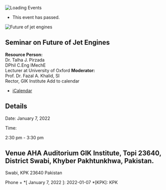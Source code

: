 ![Loading Events](https://giki.edu.pk/event/seminar-future-of-jet-engines/)
  * This event has passed.


![Future of jet engines](https://giki.edu.pk/wp-content/uploads/2022/01/Future-of-jet-engines-1.png)
## Seminar on Future of Jet Engines
**Resource Person:**  
Dr. Talha J. Pirzada  
DPhil C.Eng IMechE  
Lecturer at University of Oxford
**Moderator:**  
Prof. Dr. Fazal A. Khalid, SI  
Rector, GIK Institute
Add to calendar 
  * [ iCalendar ](webcal://giki.edu.pk/event/seminar-future-of-jet-engines/?ical=1)


##  Details  

Date: 
     January 7, 2022  

Time: 
    
2:30 pm - 3:30 pm 
##  Venue       AHA Auditorium       GIK Institute, Topi 23640, District Swabi, Khyber Pakhtunkhwa, Pakistan.   
Swabi, KPK 23640 Pakistan 

Phone 
     + 
  *[ January 7, 2022 ]: 2022-01-07
  *[KPK]: KPK
